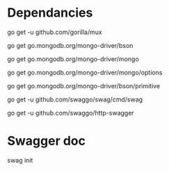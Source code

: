 # Dependancies
go get -u github.com/gorilla/mux 

go get go.mongodb.org/mongo-driver/bson

go get go.mongodb.org/mongo-driver/mongo

go get go.mongodb.org/mongo-driver/mongo/options

go get go.mongodb.org/mongo-driver/bson/primitive

go get -u github.com/swaggo/swag/cmd/swag

go get -u github.com/swaggo/http-swagger

# Swagger doc
swag init
